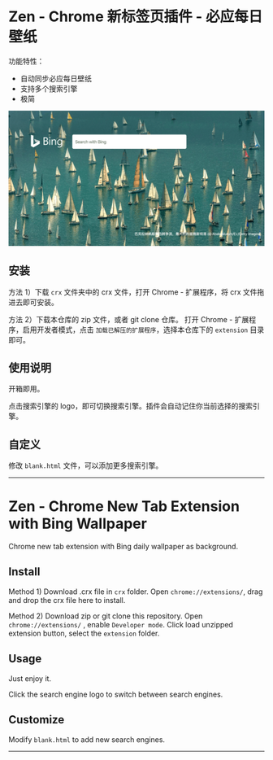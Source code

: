 
# Zen - Chrome 新标签页插件 - 必应每日壁纸

功能特性：

- 自动同步必应每日壁纸
- 支持多个搜索引擎
- 极简

![sample](images/sample.png)

## 安装

方法 1）下载 `crx` 文件夹中的 crx 文件，打开 Chrome - 扩展程序，将 crx 文件拖进去即可安装。


方法 2）下载本仓库的 zip 文件，或者 git clone 仓库。 打开 Chrome - 扩展程序，启用开发者模式，点击 `加载已解压的扩展程序`，选择本仓库下的 `extension` 目录即可。


## 使用说明

开箱即用。

点击搜索引擎的 logo，即可切换搜索引擎。插件会自动记住你当前选择的搜索引擎。

## 自定义

修改 `blank.html` 文件，可以添加更多搜索引擎。


---


# Zen - Chrome New Tab Extension with Bing Wallpaper

Chrome new tab extension with Bing daily wallpaper as background.


## Install

Method 1) Download .crx file in `crx` folder. Open `chrome://extensions/`, drag and drop the crx file here to install.

Method 2) Download zip or git clone this repository. Open `chrome://extensions/` , enable `Developer mode`. Click load unzipped extension button, select the `extension` folder.


## Usage

Just enjoy it.

Click the search engine logo to switch between search engines.


## Customize

Modify `blank.html` to add new search engines.




---

